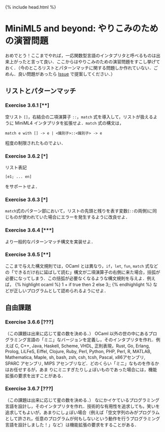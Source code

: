 {% include head.html %}

# MiniML5 and beyond: やりこみのための演習問題

おめでとう！ここまでやれば，一応関数型言語のインタプリタと呼べるものは出来上がったと言って良い．ここからはやりこみのための演習問題をすこし挙げておく．（今のところリストとパターンマッチに関する問題しか作れていない．ごめん．良い問題があったら [Issue](https://github.com/kuis-isle3sw/IoPLMaterials/issues) で提案してください．）

## リストとパターンマッチ

### Exercise 3.6.1 [**]
空リスト `[]`，右結合の二項演算子 `::`，`match` 式を導入して，リストが扱えるように MiniML4 インタプリタを拡張せよ．`match` 式の構文は，
```
match e with [] -> e | <識別子>::<識別子> -> e
```
程度の制限されたものでよい．

### Exercise 3.6.2 [*]
リスト表記 
```
[e1; ... en]
```
をサポートせよ．

### Exercise 3.6.3 [*]
  `match`式のパターン部において，リストの先頭と残りを表す変数(`::`の両側)に同じものが使われていた場合にエラーを発生するように改良せよ．

### Exercise 3.6.4 [***]
より一般的なパターンマッチ構文を実装せよ．

### Exercise 3.6.5 [**]
ここまで与えた構文規則では，OCaml とは異なり，`if`，`let`, `fun`, `match` 式などの「できるだけ右に延ばして読む」構文が二項演算子の右側に来た場合，括弧が必要になってしまう．この括弧が必要なくなるような構文規則を与えよ．例えば， 
{% highlight ocaml %}
1 + if true then 2 else 3;;
{% endhighlight %}
などが正しいプログラムとして認められるようにせよ．

## 自由課題

### Exercise 3.6.6 [???]
（この課題は出来に応じて星の数を決める．）
OCaml 以外の世の中にあるプログラミング言語の「ミニ」なバージョンを定義し，そのインタプリタを作れ．例えば C, C++, Java, Haskell, Scheme, VHDL, 正則表現，Rust, Go, Erlang, Prolog, LiLFeS, Eiffel, Clojure, Ruby, Perl, Python, PHP, Perl, R, MATLAB, Mathematica, Maple, sh, bash, zsh, csh, tcsh, Pascal, x86アセンブリ, SPARC アセンブリ, MIPS アセンブリなど．どのくらい「ミニ」なものを作るかはお任せするが，あま
りにミニすぎたりしょぼいものであった場合には，機能拡張の要求を出すことがある．

### Exercise 3.6.7 [???]
（この課題は出来に応じて星の数を決める．）
なにかイケているプログラミング言語を設計し，そのインタプリタを作れ．技術的な有用性を追求しても，笑いを追求してもよいが，あまりにしょぼい場合（例えば「空文字列のみがプログラムとして許され，任意のプログラムが何もしないという動作を行うプログラミング言語を設計しました！」など）は機能拡張の要求をすることがある．
